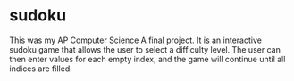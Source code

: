 # sudoku

This was my AP Computer Science A final project. It is an interactive sudoku game that allows the user to select a difficulty level. The user can then enter values for each empty index, and the game will continue until all indices are filled.
